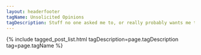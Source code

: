 ```yaml
---
layout: headerfooter
tagName: Unsolicited Opinions
tagDescription: Stuff no one asked me to, or really probably wants me to, write about
---
```

{% include tagged_post_list.html tagDescription=page.tagDescription  tag=page.tagName %}